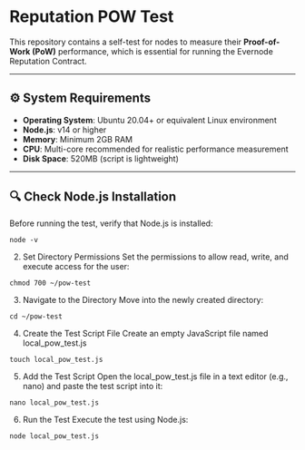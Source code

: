 # Reputation POW Test

This repository contains a self-test for nodes to measure their **Proof-of-Work (PoW)** performance, which is essential for running the Evernode Reputation Contract.

---

## ⚙️ System Requirements

- **Operating System**: Ubuntu 20.04+ or equivalent Linux environment
- **Node.js**: v14 or higher
- **Memory**: Minimum 2GB RAM
- **CPU**: Multi-core recommended for realistic performance measurement
- **Disk Space**: 520MB (script is lightweight)

---

## 🔍 Check Node.js Installation

Before running the test, verify that Node.js is installed:

```
node -v
```

2. Set Directory Permissions
Set the permissions to allow read, write, and execute access for the user:

```
chmod 700 ~/pow-test
```
3. Navigate to the Directory
Move into the newly created directory:

```
cd ~/pow-test
```

4. Create the Test Script File
Create an empty JavaScript file named local_pow_test.js
```
touch local_pow_test.js
```

5. Add the Test Script
Open the local_pow_test.js file in a text editor (e.g., nano) and paste the test script into it:
```
nano local_pow_test.js
```

6. Run the Test
Execute the test using Node.js:
```
node local_pow_test.js
```
